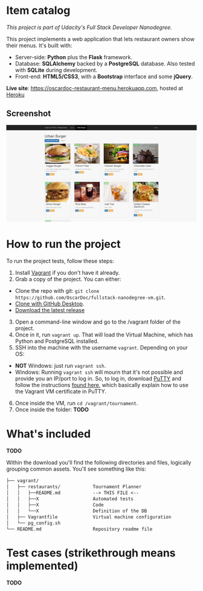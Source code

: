 # Item catalog

_This project is part of Udacity's Full Stack Developer Nanodegree._

This project implements a web application that lets restaurant owners show their menus. It's built with:
  * Server-side: **Python** plus the **Flask** framework.
  * Database: **SQLAlchemy** backed by a **PostgreSQL** database. Also tested with **SQLite** during development.
  * Front-end: **HTML5/CSS3**, with a **Bootstrap** interface and some **jQuery**.

**Live site**: https://oscardoc-restaurant-menu.herokuapp.com, hosted at [Heroku](https://www.heroku.com)

## Screenshot

![screenshot](/vagrant/restaurants/screenshot.jpg?raw=true "Project as of 29 February 2016")


# How to run the project

To run the project tests, follow these steps:

1. Install [Vagrant](https://docs.vagrantup.com/v2/installation/)  if you don't have it already.
2. Grab a copy of the project. You can either:
  * Clone the repo with git: `git clone https://github.com/OscarDoc/fullstack-nanodegree-vm.git`.
  * [Clone with GitHub Desktop](github-windows://openRepo/https://github.com/OscarDoc/fullstack-nanodegree-vm).
  * [Download the latest release](https://github.com/OscarDoc/fullstack-nanodegree-vm/archive/master.zip)
3. Open a command-line window and go to the /vagrant folder of the project.
4. Once in it, run `vagrant up`. That will load the Virtual Machine, which has Python and PostgreSQL installed.
5. SSH into the machine with the username `vagrant`. Depending on your OS:
  * **NOT** Windows: just run `vagrant ssh`.
  * Windows: Running `vagrant ssh` will mourn that it's not possible and provide you an IP/port to log in. So, to log in, download [PuTTY](http://www.chiark.greenend.org.uk/~sgtatham/putty/download.html) and follow the instructions [found here](https://github.com/Varying-Vagrant-Vagrants/VVV/wiki/Connect-to-Your-Vagrant-Virtual-Machine-with-PuTTY), which basically explain how to use the Vagrant VM certificate in PuTTY.
6. Once inside the VM, run `cd /vagrant/tournament`.
7. Once inside the folder:
  **TODO**


# What's included

**TODO**

Within the download you'll find the following directories and files, logically grouping common assets. You'll see something like this:
```
├── vagrant/  
│   ├── restaurants/            Tournament Planner
│   │   ├──README.md            --> THIS FILE <--
│   │   ├──X                    Automated tests  
│   │   ├──X                    Code  
│   │   └──X                    Definition of the DB  
│   ├── Vagrantfile             Virtual machine configuration  
│   └── pg_config.sh  
└── README.md                   Repository readme file  
```

# Test cases (strikethrough means implemented)

**TODO**
